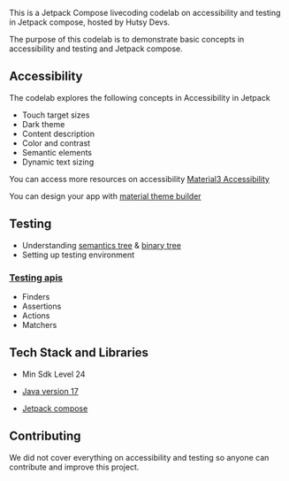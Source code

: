 This is a Jetpack Compose livecoding codelab on accessibility and testing in Jetpack compose, hosted by Hutsy Devs.

The purpose of this codelab is to demonstrate basic concepts in accessibility and testing and Jetpack compose.

## Accessibility

The codelab explores the following concepts in Accessibility in Jetpack
- Touch target sizes
- Dark theme
- Content description
- Color and contrast
- Semantic elements
- Dynamic text sizing

You can access more resources on accessibility
[Material3 Accessibility ](https://m3.material.io/foundations/accessible-design/overview)

You can design your app with [material theme builder  ](https://m3.material.io/theme-builder)

## Testing
- Understanding [semantics tree](https://developer.android.com/jetpack/compose/semantics) & [binary tree](https://www.upgrad.com/blog/5-types-of-binary-tree/)
- Setting up testing environment
### [Testing apis](https://developer.android.com/jetpack/compose/testing)
- Finders
- Assertions
- Actions
- Matchers

## Tech Stack and Libraries
- Min Sdk Level 24

- [Java version 17 ](https://stackoverflow.com/questions/76362800/android-gradle-plugin-requires-java-17-to-run-you-are-currently-using-java-11)
- [Jetpack compose](https://developer.android.com/jetpack/compose)

## Contributing
We did not cover everything on accessibility and testing so anyone can contribute and improve this project. 
